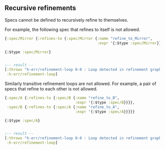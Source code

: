 <!---
  This markdown file was generated. Do not edit.
  -->

## Recursive refinements

Specs cannot be defined to recursively refine to themselves.

For example, the following spec that refines to itself is not allowed.

```clojure
{:spec/Mirror {:refines-to {:spec/Mirror {:name "refine_to_Mirror",
                                          :expr '{:$type :spec/Mirror}}}}}
```

```clojure
{:$type :spec/Mirror}


;-- result --
[:throws "h-err/refinement-loop 0-0 : Loop detected in refinement graph"
 :h-err/refinement-loop]
```

Similarly transitive refinement loops are not allowed. For example, a pair of specs that refine to each other is not allowed.

```clojure
{:spec/A {:refines-to {:spec/B {:name "refine_to_B",
                                :expr '{:$type :spec/B}}}},
 :spec/B {:refines-to {:spec/A {:name "refine_to_A",
                                :expr '{:$type :spec/A}}}}}
```

```clojure
{:$type :spec/A}


;-- result --
[:throws "h-err/refinement-loop 0-0 : Loop detected in refinement graph"
 :h-err/refinement-loop]
```

